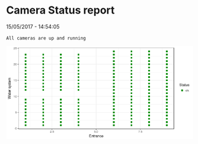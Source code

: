 Camera Status report
================
15/05/2017 - 14:54:05

    All cameras are up and running

![](camreport_files/figure-markdown_github/unnamed-chunk-2-1.png)
